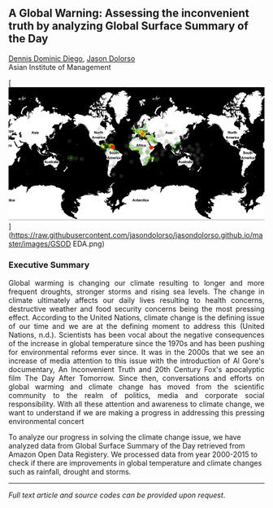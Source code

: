 ## A Global Warning: Assessing the inconvenient truth by analyzing Global Surface Summary of the Day

[Dennis Dominic Diego](https://www.linkedin.com/in/dennis-dominic-diego),
[Jason Dolorso](https://www.linkedin.com/in/jasondolorso/)  
Asian Institute of Management

[<img src="../images/GSOD EDA.png"/>](https://raw.githubusercontent.com/jasondolorso/jasondolorso.github.io/master/images/GSOD EDA.png)

### Executive Summary
<p align="justify">
Global warming is changing our climate resulting to longer and more frequent droughts, stronger storms and rising sea levels. The change in climate ultimately affects our daily lives resulting to health concerns, destructive weather and food security concerns being the most pressing effect. According to the United Nations, climate change is the defining issue of our time and we are at the defining moment to address this (United Nations, n.d.). Scientists has been vocal about the negative consequences of the increase in global temperature since the 1970s and has been pushing for environmental reforms ever since. It was in the 2000s that we see an increase of media attention to this issue with the introduction of Al Gore's documentary, An Inconvenient Truth and 20th Century Fox's apocalyptic film The Day After Tomorrow. Since then, conversations and efforts on global warming and climate change has moved from the scientific community to the realm of politics, media and corporate social responsibility. With all these attention and awareness to climate change, we want to understand if we are making a progress in addressing this pressing environmental concert

To analyze our progress in solving the climate change issue, we have analyzed data from Global Surface Summary of the Day retrieved from Amazon Open Data Registery. We processed data from year 2000-2015 to check if there are improvements in global temperature and climate changes such as rainfall, drought and storms.
</p>

---

*Full text article and source codes can be provided upon request*.


